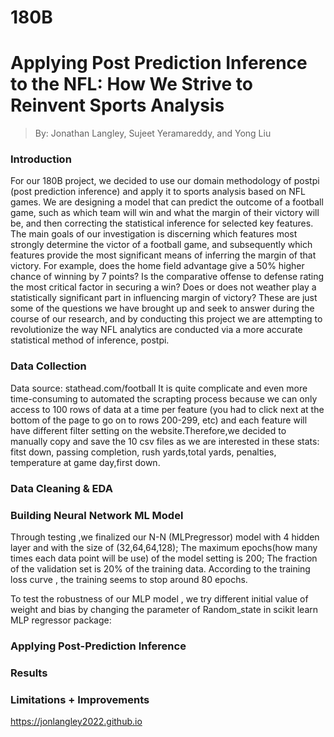 # 180B

# Applying Post Prediction Inference to the NFL: How We Strive to Reinvent Sports Analysis
 
 > By: Jonathan Langley, Sujeet Yeramareddy, and Yong Liu

### Introduction

For our 180B project, we decided to use our domain methodology of postpi (post prediction inference) and apply it to sports analysis based on NFL games.  We are designing a model that can predict the outcome of a football game, such as which team will win and what the margin of their victory will be, and then correcting the statistical inference for selected key features.  The main goals of our investigation is discerning which features most strongly determine the victor of a football game, and subsequently which features provide the most significant means of inferring the margin of that victory.  For example, does the home field advantage give a 50% higher chance of winning by 7 points?  Is the comparative offense to defense rating the most critical factor in securing a win?  Does or does not weather play a statistically significant part in influencing margin of victory?  These are just some of the questions we have brought up and seek to answer during the course of our research, and by conducting this project we are attempting to revolutionize the way NFL analytics are conducted via a more accurate statistical method of inference, postpi. 

### Data Collection
   Data source: stathead.com/football
   It is quite complicate and even more time-consuming to automated the scrapting process because we can only access to 100 rows of data at a time per feature (you had to click next at the bottom of the page to go on to rows 200-299, etc) and each feature will have different filter setting on the website.Therefore,we decided to manually copy and save the 10 csv files as we are interested in these  stats: fitst down, passing completion, rush yards,total yards, penalties, temperature at game day,first down. 
### Data Cleaning & EDA

### Building Neural Network ML Model
 Through testing ,we finalized our N-N (MLPregressor) model with 4 hidden layer and with the size of (32,64,64,128); The maximum epochs(how many times each data point will be use) of the model setting is 200; The fraction of the validation set is 20% of the training data. According to the training loss curve , the training seems to stop around 80 epochs. 
 
 To test the robustness of our MLP model , we try different initial value of weight and bias by changing the parameter of Random_state in scikit learn MLP regressor package:
 


### Applying Post-Prediction Inference

### Results

### Limitations + Improvements



https://jonlangley2022.github.io
